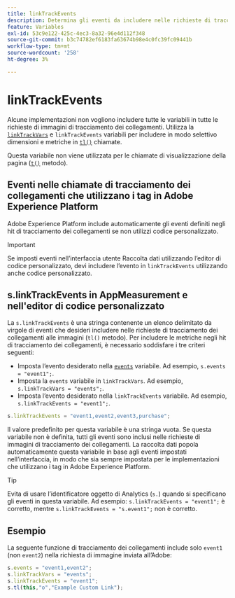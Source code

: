 ```yaml
---
title: linkTrackEvents
description: Determina gli eventi da includere nelle richieste di tracciamento dei collegamenti alle immagini.
feature: Variables
exl-id: 53c9e122-425c-4ec3-8a32-96e4d112f348
source-git-commit: b3c74782ef6183fa63674b98e4c0fc39fc09441b
workflow-type: tm+mt
source-wordcount: '258'
ht-degree: 3%

---
```


# linkTrackEvents

Alcune implementazioni non vogliono includere tutte le variabili in tutte le richieste di immagini di tracciamento dei collegamenti. Utilizza la [`linkTrackVars`](linktrackvars.md) e `linkTrackEvents` variabili per includere in modo selettivo dimensioni e metriche in [`tl()`](../functions/tl-method.md) chiamate.

Questa variabile non viene utilizzata per le chiamate di visualizzazione della pagina ([`t()`](../functions/t-method.md) metodo).

## Eventi nelle chiamate di tracciamento dei collegamenti che utilizzano i tag in Adobe Experience Platform

Adobe Experience Platform include automaticamente gli eventi definiti negli hit di tracciamento dei collegamenti se non utilizzi codice personalizzato.

>[!IMPORTANT]
>
>Se imposti eventi nell’interfaccia utente Raccolta dati utilizzando l’editor di codice personalizzato, devi includere l’evento in `linkTrackEvents` utilizzando anche codice personalizzato.

## s.linkTrackEvents in AppMeasurement e nell&#39;editor di codice personalizzato

La `s.linkTrackEvents` è una stringa contenente un elenco delimitato da virgole di eventi che desideri includere nelle richieste di tracciamento dei collegamenti alle immagini (`tl()` metodo). Per includere le metriche negli hit di tracciamento dei collegamenti, è necessario soddisfare i tre criteri seguenti:

* Imposta l’evento desiderato nella [`events`](../page-vars/events/events-overview.md) variabile. Ad esempio, `s.events = "event1";`.
* Imposta la `events` variabile in `linkTrackVars`. Ad esempio, `s.linkTrackVars = "events";`.
* Imposta l’evento desiderato nella `linkTrackEvents` variabile. Ad esempio, `s.linkTrackEvents = "event1";`.

```js
s.linkTrackEvents = "event1,event2,event3,purchase";
```

Il valore predefinito per questa variabile è una stringa vuota. Se questa variabile non è definita, tutti gli eventi sono inclusi nelle richieste di immagini di tracciamento dei collegamenti. La raccolta dati popola automaticamente questa variabile in base agli eventi impostati nell’interfaccia, in modo che sia sempre impostata per le implementazioni che utilizzano i tag in Adobe Experience Platform.

>[!TIP]
>
>Evita di usare l’identificatore oggetto di Analytics (`s.`) quando si specificano gli eventi in questa variabile. Ad esempio: `s.linkTrackEvents = "event1";` è corretto, mentre `s.linkTrackEvents = "s.event1";` non è corretto.

## Esempio

La seguente funzione di tracciamento dei collegamenti include solo `event1` (non `event2`) nella richiesta di immagine inviata all’Adobe:

```js
s.events = "event1,event2";
s.linkTrackVars = "events";
s.linkTrackEvents = "event1";
s.tl(this,"o","Example Custom Link");
```
